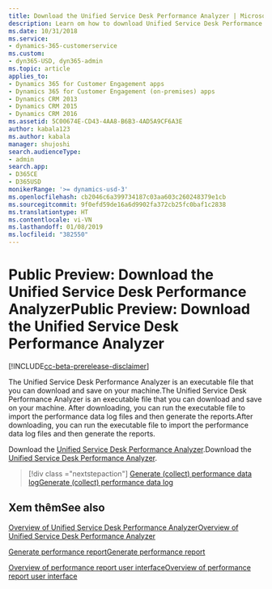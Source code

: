 ```yaml
---
title: Download the Unified Service Desk Performance Analyzer | MicrosoftDocs
description: Learn om how to download Unified Service Desk Performance Analyzer.
ms.date: 10/31/2018
ms.service:
- dynamics-365-customerservice
ms.custom:
- dyn365-USD, dyn365-admin
ms.topic: article
applies_to:
- Dynamics 365 for Customer Engagement apps
- Dynamics 365 for Customer Engagement (on-premises) apps
- Dynamics CRM 2013
- Dynamics CRM 2015
- Dynamics CRM 2016
ms.assetid: 5C00674E-CD43-4AA8-B6B3-4AD5A9CF6A3E
author: kabala123
ms.author: kabala
manager: shujoshi
search.audienceType:
- admin
search.app:
- D365CE
- D365USD
monikerRange: '>= dynamics-usd-3'
ms.openlocfilehash: cb2046c6a399734187c03aa603c260248379e1cb
ms.sourcegitcommit: 9f0efd59de16a6d9902fa372cb25fc0baf1c2838
ms.translationtype: HT
ms.contentlocale: vi-VN
ms.lasthandoff: 01/08/2019
ms.locfileid: "382550"
---
```

# <a name="public-preview-download-the-unified-service-desk-performance-analyzer"></a><span data-ttu-id="2a356-103">Public Preview: Download the Unified Service Desk Performance Analyzer</span><span class="sxs-lookup"><span data-stu-id="2a356-103">Public Preview: Download the Unified Service Desk Performance Analyzer</span></span>

[!INCLUDE[cc-beta-prerelease-disclaimer](../../includes/cc-beta-prerelease-disclaimer.md)]

<span data-ttu-id="2a356-104">The Unified Service Desk Performance Analyzer is an executable file that you can download and save on your machine.</span><span class="sxs-lookup"><span data-stu-id="2a356-104">The Unified Service Desk Performance Analyzer is an executable file that you can download and save on your machine.</span></span> <span data-ttu-id="2a356-105">After downloading, you can run the executable file to import the performance data log files and then generate the reports.</span><span class="sxs-lookup"><span data-stu-id="2a356-105">After downloading, you can run the executable file to import the performance data log files and then generate the reports.</span></span>

<span data-ttu-id="2a356-106">Download the [Unified Service Desk Performance Analyzer](https://go.microsoft.com/fwlink/p/?linkid=2034281).</span><span class="sxs-lookup"><span data-stu-id="2a356-106">Download the [Unified Service Desk Performance Analyzer](https://go.microsoft.com/fwlink/p/?linkid=2034281).</span></span>

> [!div class ="nextstepaction"]
> [<span data-ttu-id="2a356-107">Generate (collect) performance data log</span><span class="sxs-lookup"><span data-stu-id="2a356-107">Generate (collect) performance data log</span></span>](performance-data-collection-using-keyboard-shortcut.md)

## <a name="see-also"></a><span data-ttu-id="2a356-108">Xem thêm</span><span class="sxs-lookup"><span data-stu-id="2a356-108">See also</span></span>

[<span data-ttu-id="2a356-109">Overview of Unified Service Desk Performance Analyzer</span><span class="sxs-lookup"><span data-stu-id="2a356-109">Overview of Unified Service Desk Performance Analyzer</span></span>](overview-performance-analyzer.md)

[<span data-ttu-id="2a356-110">Generate performance report</span><span class="sxs-lookup"><span data-stu-id="2a356-110">Generate performance report</span></span>](generate-performance-report.md)

[<span data-ttu-id="2a356-111">Overview of performance report user interface</span><span class="sxs-lookup"><span data-stu-id="2a356-111">Overview of performance report user interface</span></span>](overview-performance-report-user-interface.md)